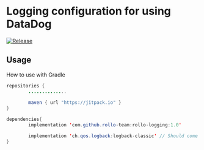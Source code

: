# Logging configuration for using DataDog

[![Release](https://jitpack.io/v/rollo-team/rollo-logging.svg)](https://jitpack.io/#rollo-team/rollo-logging)

## Usage

How to use with Gradle

```java
repositories {
        ..............
        
        maven { url "https://jitpack.io" }
}

dependencies{
        implementation 'com.github.rollo-team:rollo-logging:1.0'

        implementation 'ch.qos.logback:logback-classic' // Should come as external dependency
}
```
